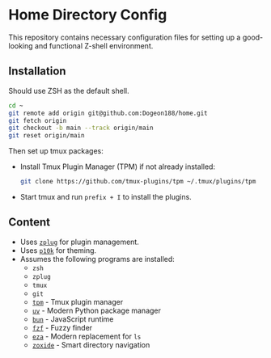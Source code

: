 # Home Directory Config

This repository contains necessary configuration files for setting up a good-looking and functional Z-shell environment.

## Installation

Should use ZSH as the default shell.

```sh
cd ~
git remote add origin git@github.com:Dogeon188/home.git
git fetch origin
git checkout -b main --track origin/main
git reset origin/main
```

Then set up tmux packages:

- Install Tmux Plugin Manager (TPM) if not already installed:
  ```sh
  git clone https://github.com/tmux-plugins/tpm ~/.tmux/plugins/tpm
  ```
- Start tmux and run `prefix + I` to install the plugins.

## Content

- Uses [`zplug`](https://github.com/zplug/zplug) for plugin management.
- Uses [`p10k`](https://github.com/romkatv/powerlevel10k) for theming.
- Assumes the following programs are installed:
  - `zsh`
  - `zplug`
  - `tmux`
  - `git`
  - [`tpm`](https://github.com/tmux-plugins/tpm) - Tmux plugin manager
  - [`uv`](https://docs.astral.sh/uv/) - Modern Python package manager
  - [`bun`](https://bun.com) - JavaScript runtime
  - [`fzf`](https://github.com/junegunn/fzf) - Fuzzy finder
  - [`eza`](https://github.com/eza-community/eza) - Modern replacement for `ls`
  - [`zoxide`](https://github.com/ajeetdsouza/zoxide) - Smart directory navigation
